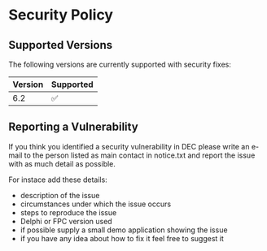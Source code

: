 # Security Policy

## Supported Versions

The following versions are currently supported with security fixes:

| Version  | Supported          |
| -------- | ------------------ |
| 6.2      | :white_check_mark: | 

## Reporting a Vulnerability

If you think you identified a security vulnerability in DEC 
please write an e-mail to the person listed as main contact in notice.txt
and report the issue with as much detail as possible.

For instace add these details:

* description of the issue
* circumstances under which the issue occurs
* steps to reproduce the issue
* Delphi or FPC version used
* if possible supply a small demo application showing the issue
* if you have any idea about how to fix it feel free to suggest it
